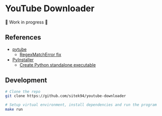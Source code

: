 # YouTube Downloader

🚧 Work in progress 🚧

## References

- [pytube](https://github.com/pytube/pytube)
    - [RegexMatchError fix](https://github.com/pytube/pytube/issues/1311#issuecomment-1119179704)
- [PyInstaller](https://pyinstaller.org/en/stable/)
    - [Create Python standalone executable](https://stackoverflow.com/questions/5458048/how-can-i-make-a-python-script-standalone-executable-to-run-without-any-dependen)

## Development

```bash
# Clone the repo
git clone https://github.com/sitek94/youtube-downloader

# Setup virtual environment, install dependencies and run the program
make run
```
